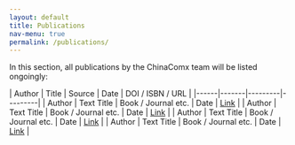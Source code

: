 ```yaml
---
layout: default
title: Publications
nav-menu: true
permalink: /publications/
---
```


In this section, all publications by the ChinaComx team will be listed ongoingly:

<!-- Please use a unified citation style  -->

| Author | Title | Source | Date | DOI / ISBN / URL |
|------|-------|---------|---------|
| Author | Text Title | Book / Journal etc. | Date | [Link](#) |
| Author | Text Title | Book / Journal etc. | Date | [Link](#) |
| Author | Text Title | Book / Journal etc. | Date | [Link](#) |
| Author | Text Title | Book / Journal etc. | Date | [Link](#) |
